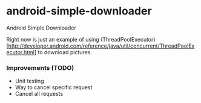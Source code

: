 # android-simple-downloader
Android Simple Downloader

Right now is just an example of using (ThreadPoolExecutor)[http://developer.android.com/reference/java/util/concurrent/ThreadPoolExecutor.html] to download pictures.

### Improvements (TODO)
* Unit testing
* Way to cancel specific request
* Cancel all requests